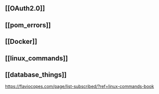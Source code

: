 ## [[OAuth2.0]]

## [[pom_errors]]

## [[Docker]]

## [[linux_commands]]

## [[database_things]]

https://flaviocopes.com/page/list-subscribed/?ref=linux-commands-book

